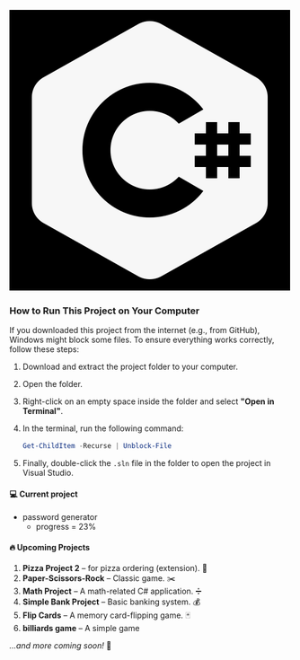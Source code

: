 ![resim](icons8-c-sharp-logo-500.png)



### How to Run This Project on Your Computer

If you downloaded this project from the internet (e.g., from GitHub), Windows might block some files. To ensure everything works correctly, follow these steps:

1. Download and extract the project folder to your computer.
2. Open the folder.
3. Right-click on an empty space inside the folder and select **"Open in Terminal"**.
4. In the terminal, run the following command:

   ```powershell
   Get-ChildItem -Recurse | Unblock-File

5. Finally, double-click the `.sln` file in the folder to open the project in Visual Studio.



#### :computer: Current project

- password generator
  - progress = 23%


#### 🔥 Upcoming Projects

1. **Pizza Project 2** – for pizza ordering (extension). 🍕
3. **Paper-Scissors-Rock** – Classic game. ✂️
4. **Math Project** – A math-related C# application. ➗
5. **Simple Bank Project** – Basic banking system. 💰
6. **Flip Cards** – A memory card-flipping game. 🃏
7. **billiards game**  – A simple game 

*...and more coming soon!* 🚀









